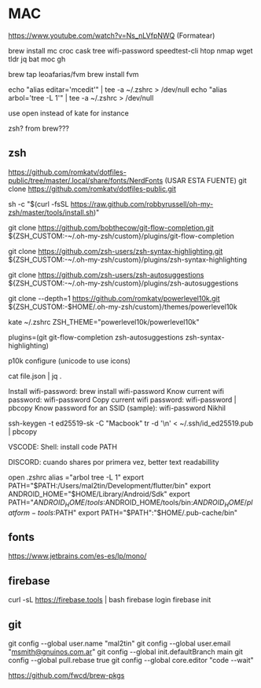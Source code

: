 # MAC

<https://www.youtube.com/watch?v=Ns_nLVfpNWQ> (Formatear)

brew install mc croc cask tree wifi-password speedtest-cli htop nmap wget tldr jq bat moc gh

brew tap leoafarias/fvm
brew install fvm

echo "alias editar='mcedit'" | tee -a ~/.zshrc > /dev/null
echo "alias arbol='tree -L 1'" | tee -a ~/.zshrc > /dev/null

use open instead of kate for instance

zsh? from brew???

## zsh

<https://github.com/romkatv/dotfiles-public/tree/master/.local/share/fonts/NerdFonts> (USAR ESTA FUENTE)
git clone <https://github.com/romkatv/dotfiles-public.git>

sh -c "$(curl -fsSL <https://raw.github.com/robbyrussell/oh-my-zsh/master/tools/install.sh>)"

git clone <https://github.com/bobthecow/git-flow-completion.git> ${ZSH_CUSTOM:-~/.oh-my-zsh/custom}/plugins/git-flow-completion

git clone <https://github.com/zsh-users/zsh-syntax-highlighting.git> ${ZSH_CUSTOM:-~/.oh-my-zsh/custom}/plugins/zsh-syntax-highlighting

git clone <https://github.com/zsh-users/zsh-autosuggestions> ${ZSH_CUSTOM:-~/.oh-my-zsh/custom}/plugins/zsh-autosuggestions

git clone --depth=1 <https://github.com/romkatv/powerlevel10k.git> ${ZSH_CUSTOM:-$HOME/.oh-my-zsh/custom}/themes/powerlevel10k

kate ~/.zshrc
ZSH_THEME="powerlevel10k/powerlevel10k"

plugins=(git git-flow-completion zsh-autosuggestions zsh-syntax-highlighting)

p10k configure (unicode to use icons)

cat file.json | jq .

Install wifi-password: brew install wifi-password
Know current wifi password: wifi-password
Copy current wifi password: wifi-password | pbcopy
Know password for an SSID (sample): wifi-password Nikhil

ssh-keygen -t ed25519-sk -C "Macbook"
tr -d '\n' < ~/.ssh/id_ed25519.pub | pbcopy

VSCODE:
Shell: install code PATH

DISCORD: cuando shares por primera vez,  better text readabillity

open .zshrc
alias ="arbol tree -L 1"
export PATH="$PATH:/Users/mal2tin/Development/flutter/bin"
export ANDROID_HOME="$HOME/Library/Android/Sdk"
export PATH="$ANDROID_HOME/tools:$ANDROID_HOME/tools/bin:$ANDROID_HOME/platform-tools:$PATH"
export PATH="$PATH":"$HOME/.pub-cache/bin"

## fonts

<https://www.jetbrains.com/es-es/lp/mono/>

## firebase

curl -sL <https://firebase.tools> | bash
firebase login
firebase init

## git

git config --global user.name "mal2tin"
git config --global user.email "msmith@gnuinos.com.ar"
git config --global init.defaultBranch main
git config --global pull.rebase true
git config --global core.editor "code --wait"

<https://github.com/fwcd/brew-pkgs>

